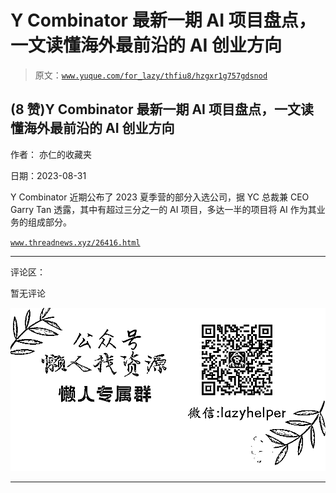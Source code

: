 # Y Combinator 最新一期 AI 项目盘点，一文读懂海外最前沿的 AI 创业方向

> 原文：[`www.yuque.com/for_lazy/thfiu8/hzgxr1g757gdsnod`](https://www.yuque.com/for_lazy/thfiu8/hzgxr1g757gdsnod)

## (8 赞)Y Combinator 最新一期 AI 项目盘点，一文读懂海外最前沿的 AI 创业方向

作者： 亦仁的收藏夹

日期：2023-08-31

Y Combinator 近期公布了 2023 夏季营的部分入选公司，据 YC 总裁兼 CEO Garry Tan 透露，其中有超过三分之一的 AI 项目，多达一半的项目将 AI 作为其业务的组成部分。

[`www.threadnews.xyz/26416.html`](https://www.threadnews.xyz/26416.html)

* * *

评论区：

暂无评论

![](img/1c37d505930596d12a88ab23e11aa07a.png)

* * *